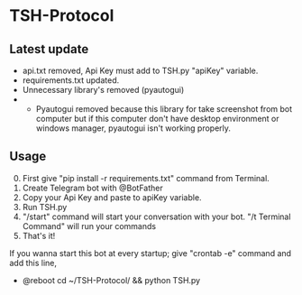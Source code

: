 # TSH-Protocol
## Latest update
* api.txt removed, Api Key must add to TSH.py "apiKey" variable.
* requirements.txt updated.
* Unnecessary library's removed (pyautogui)
* * Pyautogui removed because this library for take screenshot from bot computer but if this computer don't have desktop environment or windows manager, pyautogui isn't working properly.

## Usage
0) First give "pip install -r requirements.txt" command from Terminal.
1) Create Telegram bot with @BotFather
2) Copy your Api Key and paste to apiKey variable.
3) Run TSH.py
4)  "/start" command will start your conversation with your bot.
    "/t Terminal Command" will run your commands
5) That's it!

If you wanna start this bot at every startup;
give "crontab -e" command and add this line,
* @reboot cd ~/TSH-Protocol/ && python TSH.py